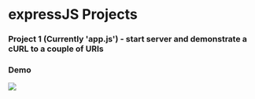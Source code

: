 # expressJS Projects

### Project 1 (Currently 'app.js') - start server and demonstrate a cURL to a couple of URIs

### Demo

![](http://g.recordit.co/rHfERLUx5N.gif)
